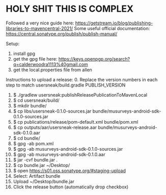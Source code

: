 # HOLY SHIT THIS IS COMPLEX

Followed a very nice guide here: https://getstream.io/blog/publishing-libraries-to-mavencentral-2021/
Some useful official documentation: https://central.sonatype.org/publish/publish-manual/

Setup:
1. install gpg
2. get the gpg file here: https://keys.openpgp.org/search?q=calderwoodra1113%40gmail.com
3. get the local.properties file from allen

Instructions to upload a release:
0.  Replace the version numbers in each step to match usersneak/build.gradle PUBLISH_VERSION
1.  $ ./gradlew usersneak:publishReleasePublicationToMavenLocal
2.  $ cd usersneak/build/
3.  $ mkdir bundle/
4.  $ cp libs/usersneak-0.1.0-sources.jar bundle/musurveys-android-sdk-0.1.0-sources.jar
5.  $ cp publications/release/pom-default.xml bundle/pom.xml
6.  $ cp outputs/aar/usersneak-release.aar bundle/musurveys-android-sdk-0.1.0.aar
7.  $ cd bundle/
8.  $ gpg -ab pom.xml
9.  $ gpg -ab musurveys-android-sdk-0.1.0-sources.jar
10. $ gpg -ab musurveys-android-sdk-0.1.0.aar
11. $ jar -cvf bundle.jar .
12. $ cp bundle.jar ~/Desktop/
13. $ open https://s01.oss.sonatype.org/#staging-upload
14. Select: Artifact bundle
15. Upload ~/Desktop/bundle.jar
16. Click the release button (automatically drop checkbox)
